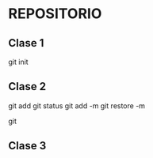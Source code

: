 # REPOSITORIO
## Clase 1
git init
## Clase 2
git add
git status
git add -m
git restore -m

git 
## Clase 3 
